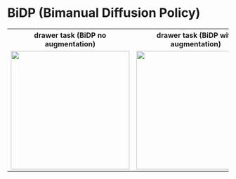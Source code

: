 # BiDP (Bimanual Diffusion Policy)


<table>
<tr>
<th> drawer task (BiDP no augmentation) </th>
<th> drawer task (BiDP with augmentation) </th>
</tr>
<tr>
<td><img src="./test/drawer/demo_notrans_noaug_id/BiDP_infer_demo1.mp4" height="270"></td>
<td><img src="./test/drawer/demo_notrans_withaug_id/BiDP_infer_demo1.mp4" height="270"></td> 
</tr>
</table>
